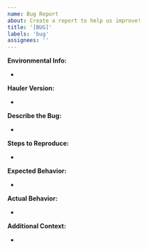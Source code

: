 ```yaml
---
name: Bug Report
about: Create a report to help us improve!
title: '[BUG]'
labels: 'bug'
assignees: ''
---
```


<!-- Thank you for helping us to improve Hauler! We welcome all bug reports. Please fill out each area of the template so we can better assist you. Comments like this will be hidden when you submit, but you can delete them if you wish. -->

**Environmental Info:**

<!-- Provide the output of "uname -a" -->

-

**Hauler Version:**

<!-- Provide the output of "hauler version" -->

-

**Describe the Bug:**

<!-- Provide a clear and concise description of the bug -->

-

**Steps to Reproduce:**

<!-- Provide a clear and concise way to reproduce the bug -->

-

**Expected Behavior:**

<!-- Provide a clear and concise description of what you expected to happen -->

-

**Actual Behavior:**

<!-- Provide a clear and concise description of what actually happens -->

-

**Additional Context:**

<!-- Provide any other context and/or logs about the bug -->

-
